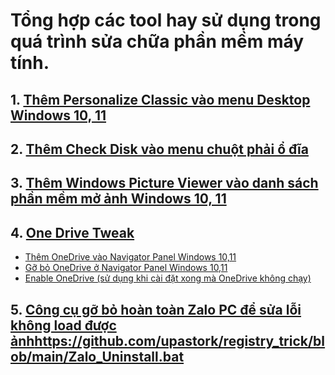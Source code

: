 # Tổng hợp các tool hay sử dụng trong quá trình sửa chữa phần mềm máy tính.
## 1. [Thêm Personalize Classic vào menu Desktop Windows 10, 11](https://github.com/upastork/registry_trick/blob/main/Personalize%20Classic%20Menu%20For%20Windows%2010%2C%2011.reg)
## 2. [Thêm Check Disk vào menu chuột phải ổ đĩa](https://github.com/upastork/registry_trick/blob/main/CheckDIskError.ContextMenu.reg)
## 3. [Thêm Windows Picture Viewer vào danh sách phần mềm mở ảnh Windows 10, 11](https://github.com/upastork/registry_trick/blob/main/Restore_Windows_Photo_Viewer.reg)
## 4. [One Drive Tweak](https://github.com/upastork/registry_trick/tree/main/OneDriveTweak)
- [Thêm OneDrive vào Navigator Panel Windows 10,11](https://github.com/upastork/registry_trick/blob/main/OneDriveTweak/Add_OneDrive_Navigator_Panel_Windows10%2C11.reg)
- [Gỡ bỏ OneDrive ở Navigator Panel Windows 10,11](https://github.com/upastork/registry_trick/blob/main/OneDriveTweak/Remove_OneDrive_from_Navigation_Pane.reg)
- [Enable OneDrive (sử dụng khi cài đặt xong mà OneDrive không chạy)](https://github.com/upastork/registry_trick/blob/main/OneDriveTweak/OneDrive_EnableFileSyncNGSC.reg)
## 5. [Công cụ gỡ bỏ hoàn toàn Zalo PC để sửa lỗi không load được ảnh](https://github.com/upastork/registry_trick/blob/main/Zalo_Uninstall.bat)https://github.com/upastork/registry_trick/blob/main/Zalo_Uninstall.bat

